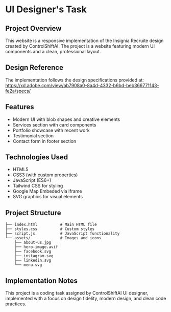 # UI Designer's Task

## Project Overview
This website is a responsive implementation of the Insignia Recruite design created by ControlShiftAI. The project is a website featuring modern UI components and a clean, professional layout.

## Design Reference
The implementation follows the design specifications provided at:
https://xd.adobe.com/view/ab7908a0-8a4d-4332-b6bd-beb366771143-fe2a/specs/

## Features
- Modern UI with blob shapes and creative elements
- Services section with card components
- Portfolio showcase with recent work
- Testimonial section
- Contact form in footer section

## Technologies Used
- HTML5
- CSS3 (with custom properties)
- JavaScript (ES6+)
- Tailwind CSS for styling
- Google Map Embeded via iframe
- SVG graphics for visual elements

## Project Structure
```
├── index.html          # Main HTML file
├── styles.css          # Custom styles
├── script.js           # JavaScript functionality
└── assets/             # Images and icons
    ├── about-us.jpg
    ├── hero-image.avif
    ├── facebook.svg
    ├── instagram.svg
    ├── linkedin.svg
    └── menu.svg
```

## Implementation Notes
This project is a coding task assigned by ControlShiftAI UI designer, implemented with a focus on design fidelity, modern design, and clean code practices.
